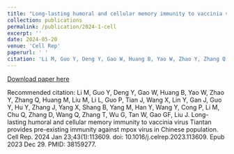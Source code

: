 ```yaml
---
title: "Long-lasting humoral and cellular memory immunity to vaccinia virus Tiantan provides pre-existing immunity against mpox virus in Chinese population"
collection: publications
permalink: /publication/2024-1-cell
excerpt: ''
date: 2024-05-20
venue: 'Cell Rep'
paperurl: ' '
citation: 'Li M, Guo Y, Deng Y, Gao W, Huang B, Yao W, Zhao Y, Zhang Q, Huang M, Liu M, Li L, Guo P, Tian J, Wang X, Lin Y, Gan J, Guo Y, Hu Y, Zhang J, Yang X, Shang B, Yang M, Han Y, Wang Y, Cong P, Li M, Chu Q, Zhang D, Wang Q, Zhang T, Wu G, Tan W, Gao GF, Liu J. Long-lasting humoral and cellular memory immunity to vaccinia virus Tiantan provides pre-existing immunity against mpox virus in Chinese population. Cell Rep. 2024 Jan 23;43(1):113609. doi: 10.1016/j.celrep.2023.113609. Epub 2023 Dec 29. PMID: 38159277.'
---
```


[Download paper here](https://pubmed.ncbi.nlm.nih.gov/38159277/)

Recommended citation: Li M, Guo Y, Deng Y, Gao W, Huang B, Yao W, Zhao Y, Zhang Q, Huang M, Liu M, Li L, Guo P, Tian J, Wang X, Lin Y, Gan J, Guo Y, Hu Y, Zhang J, Yang X, Shang B, Yang M, Han Y, Wang Y, Cong P, Li M, Chu Q, Zhang D, Wang Q, Zhang T, Wu G, Tan W, Gao GF, Liu J. Long-lasting humoral and cellular memory immunity to vaccinia virus Tiantan provides pre-existing immunity against mpox virus in Chinese population. Cell Rep. 2024 Jan 23;43(1):113609. doi: 10.1016/j.celrep.2023.113609. Epub 2023 Dec 29. PMID: 38159277.
